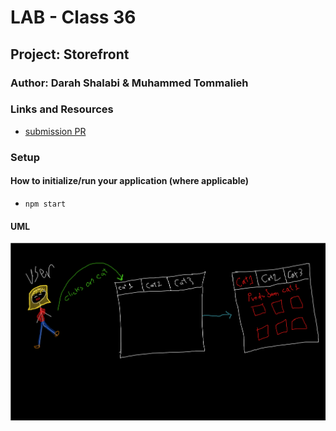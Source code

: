 # LAB - Class 36

## Project: Storefront

### Author: Darah Shalabi & Muhammed Tommalieh

### Links and Resources

- [submission PR](https://github.com/darah98/storefront/pull/1)

### Setup

#### How to initialize/run your application (where applicable)

- `npm start`

#### UML

![uml](uml-lab36.png)